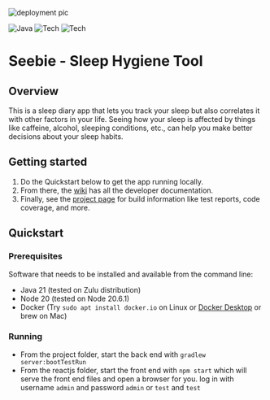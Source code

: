 ![deployment pic](https://github.com/thinkbigthings/seebie/actions/workflows/deploy-on-push-to-master.yml/badge.svg?style=for-the-badge)

![Java](https://img.shields.io/badge/java-21-blue?style=for-the-badge&logo=openjdk&logoColor=orange)
![Tech](https://img.shields.io/badge/spring-%236DB33F.svg?style=for-the-badge&logo=spring&logoColor=white)
![Tech](https://img.shields.io/badge/react-%2320232a.svg?style=for-the-badge&logo=react&logoColor=%2361DAFB)

# Seebie - Sleep Hygiene Tool

## Overview

This is a sleep diary app that lets you track your sleep but also
correlates it with other factors in your life.
Seeing how your sleep is affected by things like caffeine, alcohol,
sleeping conditions, etc., can help you make better decisions about your sleep habits.


## Getting started

1. Do the Quickstart below to get the app running locally.
2. From there, the [wiki](https://github.com/thinkbigthings/seebie/wiki) 
has all the developer documentation.
3. Finally, see the [project page](https://thinkbigthings.github.io/seebie) for build information
like test reports, code coverage, and more.

## Quickstart

### Prerequisites

Software that needs to be installed and available from the command line:

- Java 21 (tested on Zulu distribution)
- Node 20 (tested on Node 20.6.1)
- Docker (Try `sudo apt install docker.io` on Linux or  [Docker Desktop](https://hub.docker.com/editions/community/docker-ce-desktop-mac) or brew on Mac)

### Running

- From the project folder, start the back end with `gradlew server:bootTestRun`
- From the reactjs folder, start the front end with `npm start`
which will serve the front end files and open a browser for you.
log in with username `admin` and password `admin` or `test` and `test`
